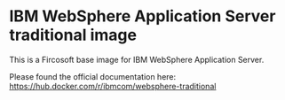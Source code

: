 # IBM WebSphere Application Server traditional image

This is a Fircosoft base image for IBM WebSphere Application Server.

Please found the official documentation here: https://hub.docker.com/r/ibmcom/websphere-traditional

